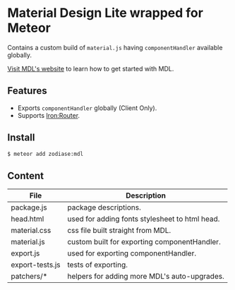 Material Design Lite wrapped for Meteor
==============================================================================
Contains a custom build of `material.js` having `componentHandler` available globally.

[Visit MDL's website](http://www.getmdl.io/started/index.html) to learn how to get started with MDL.

Features
------------------------------------------------------------------------------
* Exports `componentHandler` globally (Client Only).
* Supports [Iron:Router](https://github.com/iron-meteor/iron-router).

Install
------------------------------------------------------------------------------
```Bash
$ meteor add zodiase:mdl
```

Content
------------------------------------------------------------------------------
| File            | Description                                     |
| --------------- | ----------------------------------------------- |
| package.js      | package descriptions.                           |
| head.html       | used for adding fonts stylesheet to html head.  |
| material.css    | css file built straight from MDL.               |
| material.js     | custom built for exporting componentHandler.    |
| export.js       | used for exporting componentHandler.            |
| export-tests.js | tests of exporting.                             |
| patchers/*      | helpers for adding more MDL's auto-upgrades.    |
